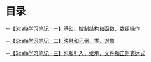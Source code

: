# 目录
--[【Scala学习笔记 · 一】基础、控制结构和函数、数组操作](https://github.com/justtreee/blog/issues/5)


--[【Scala学习笔记 · 二】映射和元组、类、对象](https://github.com/justtreee/blog/issues/7)

--[【Scala学习笔记 · 三】包和引入、继承、文件和正则表达式](https://github.com/justtreee/blog/issues/8)